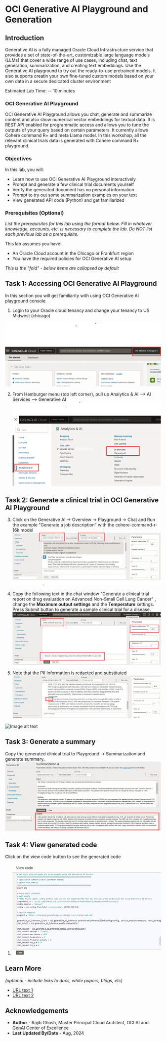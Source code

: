 # OCI Generative AI Playground and Generation

## Introduction

Generative AI is a fully managed Oracle Cloud Infrastructure service that provides a set of state-of-the-art, customizable large language models (LLMs) that cover a wide range of use cases, including chat, text generation, summarization, and creating text embeddings. Use the Generative AI  playground to try out the ready-to-use pretrained models. It also supports creatin your own fine-tuned custom models based on your own data in a secure dedicated cluster environment

Estimated Lab Time: -- 10 minutes

### OCI Generative AI Playground

OCI Generative AI Playground allows you chat, generate and summarize content and also show numerical vector embeddings for textual data. It is REST API enabled for programmatic access and allows you to tune the outputs of your query based on certain parameters. It currently allows Cohere command R+ and meta Llama model. In this workshop, all the relevant clinical trials data is generated with Cohere command R+ playground.

### Objectives

In this lab, you will:

* Learn how to use OCI Generative AI Playground interactively
* Prompt and generate a few clinical trial documents yourself
* Verify the generated document has no personal information
* Prompt to try out some summarization examples on your text
* View generated API code (Python) and get familiarized

### Prerequisites (Optional)

*List the prerequisites for this lab using the format below. Fill in whatever knowledge, accounts, etc. is necessary to complete the lab. Do NOT list each previous lab as a prerequisite.*

This lab assumes you have:

* An Oracle Cloud account in the Chicago or Frankfurt region
* You have the required policies for OCI Generative AI setup

*This is the "fold" - below items are collapsed by default*

## Task 1: Accessing OCI Generative AI Playground

In this section you will get familiarity with using OCI Generative AI playground console

1. Login to your Oracle cloud tenancy and change your tenancy to US Midwest (chicago)

 ![Connect to US-Midwest Chicago Tenancy](images/lab-11.png)

2. From Hamburger menu (top left corner), pull up Analytics & AI --> AI Services --> Generative AI
![Connect to OCI Gen AI](images/lab-12.png)

## Task 2: Generate a clinical trial in OCI Generative AI Playground

3. Click on the Generative AI -> Overview -> Playground -> Chat and Run the example "Generate a job description" with the cohere-command-r-16k model
![Test OCI Gen AI Example](images/lab-13.png)

4. Copy the following text in the chat window "Generate a clinical trial report on drug evaluation on Advanced Non-Small Cell Lung Cancer" , change the **Maximum output settings** and the **Temperature** settings. Press Submit button to generate a sample clinical trial for a disease.
![Generate a sample clinical trial document](images/lab-14.png)

5. Note that the PII Information is redacted and substituted
![PII Redaction](images/lab-15.png)

  ![Image alt text](images/sampl.png)

## Task 3: Generate a summary

Copy the generated clinical trial to Playground -> Summarization and generate summary.
 ![Summary](images/lab-16.png)

## Task 4: View generated code

Click on the view code button to see the generated code

1. ![Generated python code](images/lab-17.png)

## Learn More

*(optional - include links to docs, white papers, blogs, etc)*

* [URL text 1](http://docs.oracle.com)
* [URL text 2](http://docs.oracle.com)

## Acknowledgements

* **Author** - Rajib Ghosh, Master Principal Cloud Architect, OCI AI and GenAI Center of Excellence
* **Last Updated By/Date** - Aug, 2024
